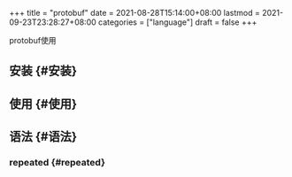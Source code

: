 +++
title = "protobuf"
date = 2021-08-28T15:14:00+08:00
lastmod = 2021-09-23T23:28:27+08:00
categories = ["language"]
draft = false
+++

protobuf使用

<!--more-->


## 安装 {#安装}


## 使用 {#使用}


## 语法 {#语法}


### repeated {#repeated}